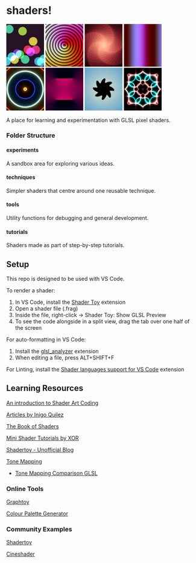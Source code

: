 # shaders!

<div class="row">
    <img src="screenshots/Bouncing Balls.png" width="100">
    <img src="screenshots/Hypnotize.png" width="100">
    <img src="screenshots/Concentric%20Wobble.png" width="100">
    <img src="screenshots/Gradient%20Palette%20Animation.png" width="100">
    <img src="screenshots/Neon%20Sine%20Shrink.png" width="100">
    <img src="screenshots/Radial%20Gradient%20Lines.png" width="100">
    <img src="screenshots/Rounded%20Wobble%20Star.png" width="100">
    <img src="screenshots/Shader%20Art%20Intro.png" width="100">
</div>

A place for learning and experimentation with GLSL pixel shaders.

### Folder Structure

#### experiments

A sandbox area for exploring various ideas.

#### techniques

Simpler shaders that centre around one reusable technique.

#### tools

Utility functions for debugging and general development.

#### tutorials

Shaders made as part of step-by-step tutorials.

## Setup

This repo is designed to be used with VS Code.

To render a shader:
1. In VS Code, install the [Shader Toy](https://marketplace.visualstudio.com/items?itemName=stevensona.shader-toy) extension
2. Open a shader file (.frag)
3. Inside the file, right-click -> Shader Toy: Show GLSL Preview
4. To see the code alongside in a split view, drag the tab over one half of the screen 

For auto-formatting in VS Code:
1. Install the [glsl_analyzer](https://marketplace.visualstudio.com/items?itemName=nolanderc.glsl-analyzer) extension
2. When editing a file, press ALT+SHIFT+F 

For Linting, install the [Shader languages support for VS Code](https://marketplace.visualstudio.com/items?itemName=slevesque.shader) extension

## Learning Resources

[An introduction to Shader Art Coding](https://www.youtube.com/watch?v=f4s1h2YETNY)

[Articles by Inigo Quilez](https://iquilezles.org/articles/)

[The Book of Shaders](https://thebookofshaders.com/)

[Mini Shader Tutorials by XOR](https://substack.com/@xordev)

[Shadertoy - Unofficial Blog](https://shadertoyunofficial.wordpress.com/)

[Tone Mapping](https://64.github.io/tonemapping/)
  - [Tone Mapping Comparison GLSL](https://www.shadertoy.com/view/lslGzl)

### Online Tools

[Graphtoy](https://graphtoy.com/)

[Colour Palette Generator](http://dev.thi.ng/gradients/)

### Community Examples

[Shadertoy](https://www.shadertoy.com/)

[Cineshader](https://cineshader.com/gallery)
